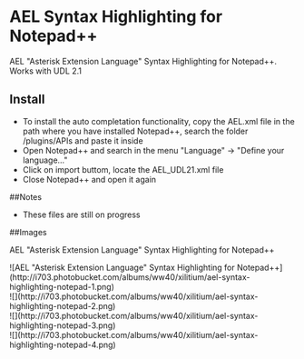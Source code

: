 # AEL Syntax Highlighting for Notepad++
AEL "Asterisk Extension Language" Syntax Highlighting for Notepad++. Works with UDL 2.1

## Install
<ul>
  <li>To install the auto completation functionality, copy the AEL.xml file in the path where you have installed Notepad++, search the folder /plugins/APIs and paste it inside</li>
  <li>Open Notepad++ and search in the menu "Language" -> "Define your language..."</li>
  <li>Click on import buttom, locate the AEL_UDL21.xml file</li>
  <li>Close Notepad++ and open it again</li>
</ul>

##Notes
<ul>
  <li>These files are still on progress</li>
</ul>

##Images
<p>AEL "Asterisk Extension Language" Syntax Highlighting for Notepad++</p>
![AEL "Asterisk Extension Language" Syntax Highlighting for Notepad++](http://i703.photobucket.com/albums/ww40/xilitium/ael-syntax-highlighting-notepad-1.png)
<br />
![](http://i703.photobucket.com/albums/ww40/xilitium/ael-syntax-highlighting-notepad-2.png)
<br />
![](http://i703.photobucket.com/albums/ww40/xilitium/ael-syntax-highlighting-notepad-3.png)
<br />
![](http://i703.photobucket.com/albums/ww40/xilitium/ael-syntax-highlighting-notepad-4.png)
